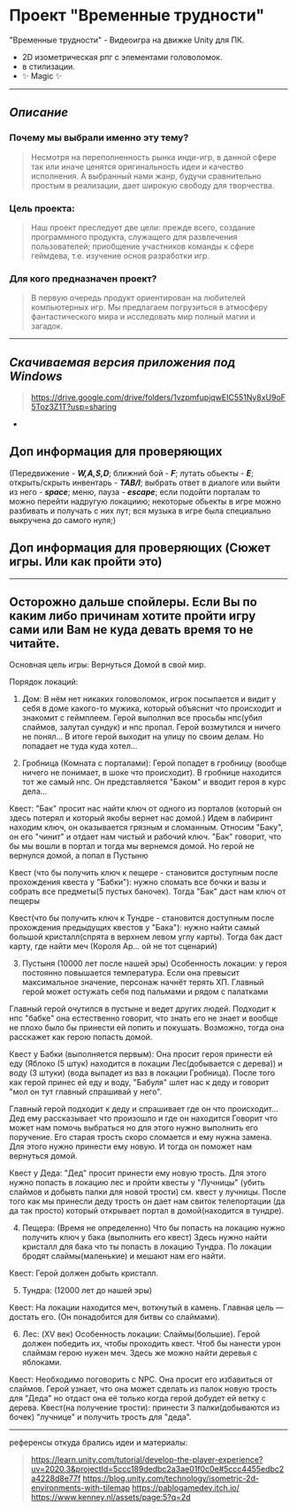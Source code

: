 # Проект "Временные трудности"

"Временные трудности" - Видеоигра на движке Unity для ПК.

- 2D изометрическая рпг с элементами головоломок.
- в стилизации.
- ✨ Magic ✨

---
## _Описание_

### Почему мы выбрали именно эту тему?
>Несмотря на переполненность рынка инди-игр, в данной сфере так или иначе ценятся оригинальность идеи и качество исполнения. А выбранный нами жанр, будучи сравнительно простым в реализации, дает широкую свободу для творчества.

### Цель проекта:
>Наш проект преследует две цели:  прежде всего, создание программного продукта, служащего для развлечения пользователей; приобщение участников команды к сфере геймдева, т.е. изучение основ разработки игр.

### Для кого предназначен проект?

>В первую очередь продукт ориентирован на любителей компьютерных игр. Мы предлагаем погрузиться в атмосферу фантастического мира и исследовать мир полный магии и загадок.

---
## _Скачиваемая версия приложения под Windows_
>https://drive.google.com/drive/folders/1vzpmfupjqwEIC551Ny8xU9oF5Toz3Z1T?usp=sharing
-
## Доп информация для проверяющих

(Передвижение - ***W,A,S,D***;  ближний бой - ***F***; лутать обьекты - ***E***; открыть/скрыть инвентарь -  ***TAB/I***;  выбрать ответ в диалоге или выйти из него - ***space***; меню, пауза - ***escape***; если подойти порталам то можно перейти надругую локациию; некоторые обьекты в игре можно разбивать и получать с них лут; вся музыка в игре была специально выкручена до самого нуля;)

## Доп информация для проверяющих (Cюжет игры. Или как пройти это)
--- 
Осторожно дальше спойлеры. Если Вы по каким либо причинам хотите пройти игру сами или Вам не куда девать время то не читайте.
---
Основная цель игры: Вернуться Домой в свой мир.

Порядок локаций:

1) Дом:
В нём нет никаких головоломок, игрок посыпается и видит у себя в доме какого-то мужика, который
объяснит что происходит и знакомит с геймплеем. Герой выполнил все просьбы нпс(убил слаймов, залутал сундук) 
и нпс пропал. Герой возмутился и ничего не понял... В итоге герой выходит на улицу по своим делам. 
Но попадает не туда куда хотел...

2) Гробница (Комната с порталами):
Герой попадет в гробницу (вообще ничего не понимает, в шоке что происходит). В гробнице находится тот же самый 
нпс. Он представляется "Баком" и вводит героя в курс дела... 

Квест:  "Бак" просит нас найти ключ от одного из порталов (который он здесь потерял и который якобы вернет нас домой.)
Идем в лабиринт находим ключ, он оказывается грязным и сломанным. Относим "Баку", он его "чинит" и отдает нам чистый и рабочий ключ. "Бак" говорит, что бы мы вошли в портал и тогда мы вернемся домой.
Но герой не вернулся домой, а попал в Пустыню

Квест (что бы получить ключ к пещере - становится доступным после прохождения квеста у "Бабки"): нужно сломать все бочки и вазы и собрать все предметы(5 пустых баночек). Тогда "Бак" даст нам ключ от пещеры

Квест(что бы получить ключ к Тундре - становится доступным после прохождения предыдущих квестов у "Бака"): нужно найти самый  большой кристалл(спрята в верхнем левом углу карты). Тогда бак даст карту, где найти меч (Короля Ар... ой не тот сценарий)

3) Пустыня (10000 лет после нашей эры)
Особенность локации: у героя постоянно повышается температура.
Если она превысит максимальное значение, персонаж начнёт терять ХП. 
Главный герой может остужать себя под пальмами и рядом с палатками

Главный герой очутился в пустыне и ведет других людей. Подходит к нпс "бабке"
она естественно говорит, что знать его не знает и вообще не плохо было бы принести ей попить и покушать.
Возможно, тогда она расскажет как герою попасть домой.

Квест у Бабки (выполняется первым): Она просит героя принести ей еду (Яблоко (5 штук) находится в локации Лес(добывается с дерева))
и воду (3 штуки) (вода выпадет из ваз в локации Гробница). После того как герой принес ей еду и воду, "Бабуля" шлет нас к деду 
и говорит  "мол он тут главный спрашивай у него".

Главный герой подходит к деду и спрашивает где он что происходит... Дед ему рассказывает что произошло и где он находится
Говорит что может нам помочь выбраться но для этого нужно выполнить его поручение. Его старая трость скоро сломается
и ему нужна замена. Для этого нужно принести ему новую.  И тогда он поможет нам вернуться домой.

Квест у Деда: "Дед" просит принести ему новую трость. Для этого нужно попасть в локацию лес и пройти квесты у "Лучницы"  (убить слаймов и добывть палки для новой трости) см. квест у лучницы. После того как мы принесли деду трость он дает нам свиток телепортации (да да так просто) который открывает портал в домой(находится в тундре).

4) Пещера: (Время не определенно)
Что бы попасть на локацию нужно получить ключ у бака (выполнить его квест)
Здесь нужно найти кристалл для бака что ты попасть в локацию Тундра.
По локации бродят слаймы(маленькие) и мешают нам его найти.

Квест: Герой должен добыть кристалл.

5) Тундра: (12000 лет до нашей эры)
 
Квест: На локации находится меч, воткнутый в камень. Главная цель — достать его. (Он понадобится для битвы со слаймами).

6) Лес: (XV век)
Особенность локации: Слаймы(большие). Герой должен победить их, чтобы проходить квест.
Чтоб бы нанести урон слаймам герою нужен меч.
Здесь же можно найти деревья с яблоками.

Квест: Необходимо поговорить с NPC. Она просит его избавиться от слаймов.
 Герой узнает, что она может сделать из палок новую трость для "Деда" но отдаст она её только когда герой добудет ей ветку с дерева.
Квест(на получение трости): принести 3 палки(добываются из бочек) "лучнице" и получить трость для "деда".

---
референсы откуда брались идеи и материалы:
>https://learn.unity.com/tutorial/develop-the-player-experience?uv=2020.3&projectId=5ccc189dedbc2a3ae01f0c0e#5ccc4455edbc2a4228d8e77f
>https://blog.unity.com/technology/isometric-2d-environments-with-tilemap
>https://pablogamedev.itch.io/
>https://www.kenney.nl/assets/page:5?q=2d




